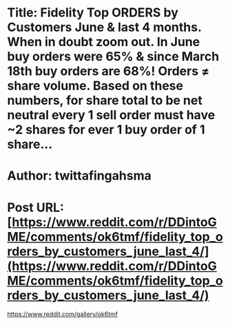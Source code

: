 # Title: Fidelity Top ORDERS by Customers June & last 4 months. When in doubt zoom out. In June buy orders were 65% & since March 18th buy orders are 68%! Orders ≠ share volume. Based on these numbers, for share total to be net neutral every 1 sell order must have ~2 shares for ever 1 buy order of 1 share...
# Author: twittafingahsma
# Post URL: [https://www.reddit.com/r/DDintoGME/comments/ok6tmf/fidelity_top_orders_by_customers_june_last_4/](https://www.reddit.com/r/DDintoGME/comments/ok6tmf/fidelity_top_orders_by_customers_june_last_4/)


https://www.reddit.com/gallery/ok6tmf